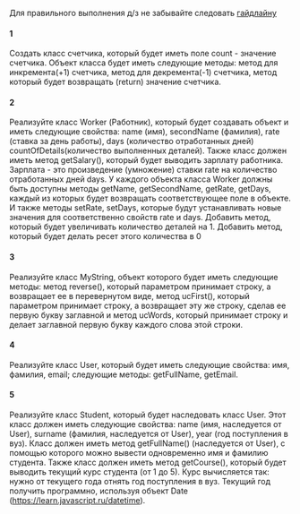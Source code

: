 Для правильного выполнения д/з не забывайте следовать [гайдлайну](../homework-guidelines.md)

#### 1
  Создать класс счетчика, который будет иметь поле count - значение счетчика. Объект класса будет иметь следующие методы:
  метод для инкремента(+1) счетчика, метод для декремента(-1) счетчика, метод который будет возвращать (return) значение счетчика.

#### 2
  Реализуйте класс Worker (Работник), который будет создавать объект и иметь следующие свойства: name (имя),
  secondName (фамилия),
  rate (ставка за день работы), days (количество отработанных дней) сountOfDetails(количество выполненных деталей). Также класс должен иметь метод getSalary(),
  который будет выводить зарплату работника.
  Зарплата - это произведение (умножение) ставки rate на количество отработанных дней days.
  У каждого объекта класса Worker должны быть доступны методы getName, getSecondName, getRate, getDays,
  каждый из которых будет возвращать соответствующее поле в объекте.
  И также методы setRate, setDays, которые будут устанавливать новые значения для соответственно свойств rate и days. 
  Добавить метод, который будет увеличивать количество деталей на 1. Добавить метод, который будет делать ресет этого количества в 0

 
#### 3
  Реализуйте класс MyString, объект которого будет иметь следующие методы: метод reverse(),
  который параметром принимает строку, а возвращает ее в перевернутом виде,
  метод ucFirst(),
  который параметром принимает строку, а возвращает эту же строку, сделав ее первую букву заглавной
  и метод ucWords,
  который принимает строку и делает заглавной первую букву каждого слова этой строки.
 

#### 4
  Реализуйте класс User, который будет иметь следующие свойства: имя, фамилия, email; следующие методы:
  getFullName, getEmail.

#### 5
  Реализуйте класс Student, который будет наследовать класс User.
  Этот класс должен иметь следующие свойства: name (имя, наследуется от User), surname (фамилия, наследуется от User),
  year (год поступления в вуз). Класс должен иметь метод getFullName() (наследуется от User),
  с помощью которого можно вывести одновременно имя и фамилию студента. Также класс должен иметь метод getCourse(),
  который будет выводить текущий курс студента (от 1 до 5). Курс вычисляется так: нужно от текущего года отнять год
  поступления в вуз. Текущий год получить программно, используя объект Date (https://learn.javascript.ru/datetime).
 

